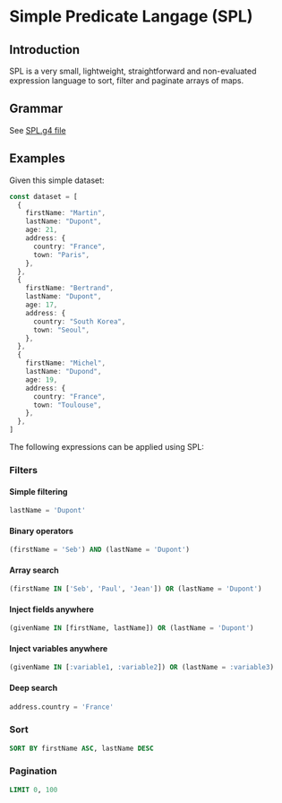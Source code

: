 # Simple Predicate Langage (SPL)

## Introduction

SPL is a very small, lightweight, straightforward and non-evaluated expression language to sort, filter and paginate arrays of maps.

## Grammar

See [SPL.g4 file](./src/main/antlr/SPL.g4)

## Examples

Given this simple dataset:

```typescript
const dataset = [
  {
    firstName: "Martin",
    lastName: "Dupont",
    age: 21,
    address: {
      country: "France",
      town: "Paris",
    },
  },
  {
    firstName: "Bertrand",
    lastName: "Dupont",
    age: 17,
    address: {
      country: "South Korea",
      town: "Seoul",
    },
  },
  {
    firstName: "Michel",
    lastName: "Dupond",
    age: 19,
    address: {
      country: "France",
      town: "Toulouse",
    },
  },
]
```

The following expressions can be applied using SPL:

### Filters

#### Simple filtering

```sql
lastName = 'Dupont'
```

#### Binary operators

```sql
(firstName = 'Seb') AND (lastName = 'Dupont')
```

#### Array search

```sql
(firstName IN ['Seb', 'Paul', 'Jean']) OR (lastName = 'Dupont')
```

#### Inject fields anywhere

```sql
(givenName IN [firstName, lastName]) OR (lastName = 'Dupont')
```

#### Inject variables anywhere

```sql
(givenName IN [:variable1, :variable2]) OR (lastName = :variable3)
```

#### Deep search

```sql
address.country = 'France'
```

### Sort

```sql
SORT BY firstName ASC, lastName DESC
```

### Pagination

```sql
LIMIT 0, 100
```
